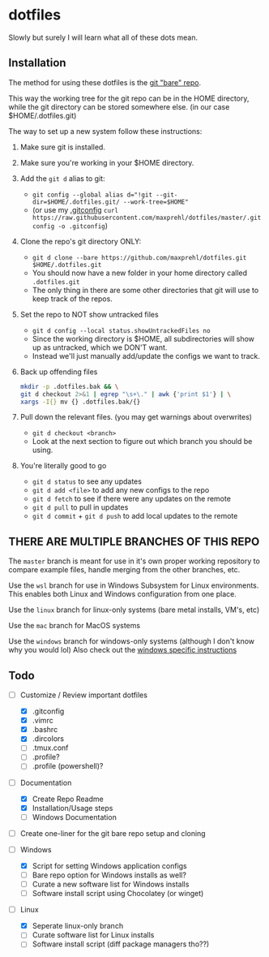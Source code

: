 # dotfiles

Slowly but surely I will learn what all of these dots mean.

## Installation

The method for using these dotfiles is the [git "bare" repo](https://www.atlassian.com/git/tutorials/dotfiles).

This way the working tree for the git repo can be in the HOME directory, 
while the git directory can be stored somewhere else. (in our case $HOME/.dotfiles.git)

The way to set up a new system follow these instructions:

1. Make sure git is installed.
2. Make sure you're working in your $HOME directory.
3. Add the `git d` alias to git:
    * `git config --global alias d="!git --git-dir=$HOME/.dotfiles.git/ --work-tree=$HOME"`
    * (or use my [.gitconfig](./.gitconfig) `curl https://raw.githubusercontent.com/maxprehl/dotfiles/master/.gitconfig -o .gitconfig`)
4. Clone the repo's git directory ONLY:
    * `git d clone --bare https://github.com/maxprehl/dotfiles.git $HOME/.dotfiles.git`
    * You should now have a new folder in your home directory called `.dotfiles.git`
    * The only thing in there are some other directories that git will use to keep track of the repos.
5. Set the repo to NOT show untracked files
    * `git d config --local status.showUntrackedFiles no`
    * Since the working directory is $HOME, all subdirectories will show up as untracked, which we DON'T want.
    * Instead we'll just manually add/update the configs we want to track.
6. Back up offending files

    ```sh
    mkdir -p .dotfiles.bak && \
    git d checkout 2>&1 | egrep "\s+\." | awk {'print $1'} | \
    xargs -I{} mv {} .dotfiles.bak/{}
    ```

7. Pull down the relevant files. (you may get warnings about overwrites)
    * `git d checkout <branch>`
    * Look at the next section to figure out which branch you should be using.
8. You're literally good to go
    * `git d status` to see any updates
    * `git d add <file>` to add any new configs to the repo
    * `git d fetch` to see if there were any updates on the remote
    * `git d pull` to pull in updates
    * `git d commit` + `git d push` to add local updates to the remote

## THERE ARE MULTIPLE BRANCHES OF THIS REPO

The `master` branch is meant for use in it's own proper working repository to compare example files, handle merging from the other branches, etc.

Use the `wsl` branch for use in Windows Subsystem for Linux environments. This enables both Linux and Windows configuration from one place.

Use the `linux` branch for linux-only systems (bare metal installs, VM's, etc)

Use the `mac` branch for MacOS systems

Use the `windows` branch for windows-only systems (although I don't know why you would lol) Also check out the [windows specific instructions](./WindowsConfigs/README.md)

## Todo
- [ ] Customize / Review important dotfiles
    - [x] .gitconfig
    - [x] .vimrc
    - [x] .bashrc
    - [x] .dircolors
    - [ ] .tmux.conf
    - [ ] .profile?
    - [ ] .profile (powershell)?

- [ ] Documentation
    - [x] Create Repo Readme
    - [x] Installation/Usage steps
    - [ ] Windows Documentation

- [ ] Create one-liner for the git bare repo setup and cloning

- [ ] Windows
    - [x] Script for setting Windows application configs
    - [ ] Bare repo option for Windows installs as well?
    - [ ] Curate a new software list for Windows installs
    - [ ] Software install script using Chocolatey (or winget)

- [ ] Linux
    - [x] Seperate linux-only branch
    - [ ] Curate software list for Linux installs
    - [ ] Software install script (diff package managers tho??)
